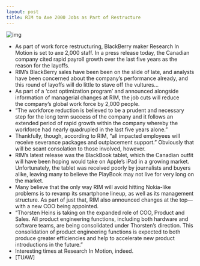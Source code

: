 ```yaml
---
layout: post
title: RIM to Axe 2000 Jobs as Part of Restructure
---
```

![img](http://media.idownloadblog.com/wp-content/uploads/2011/07/RIM_logo8575.jpeg)
* As part of work force restructuring, BlackBerry maker Research In Motion is set to axe 2,000 staff. In a press release today, the Canadian company cited rapid payroll growth over the last five years as the reason for the layoffs.
* RIM’s BlackBerry sales have been been on the slide of late, and analysts have been concerned about the company’s performance already, and this round of layoffs will do little to stave off the vultures…
* As part of a ‘cost optimization program’ and announced alongside information of managerial changes at RIM, the job cuts will reduce the company’s global work force by 2,000 people.
* “The workforce reduction is believed to be a prudent and necessary step for the long term success of the company and it follows an extended period of rapid growth within the company whereby the workforce had nearly quadrupled in the last five years alone.”
* Thankfully, though, according to RIM, “all impacted employees will receive severance packages and outplacement support.” Obviously that will be scant consolation to those involved, however.
* RIM’s latest release was the BlackBook tablet, which the Canadian outfit will have been hoping would take on Apple’s iPad in a growing market. Unfortunately, the tablet was received poorly by journalists and buyers alike, leaving many to believe the PlayBook may not live for very long on the market.
* Many believe that the only way RIM will avoid hitting Nokia-like problems is to revamp its smartphone lineup, as well as its management structure. As part of just that, RIM also announced changes at the top— with a new COO being appointed.
* “Thorsten Heins is taking on the expanded role of COO, Product and Sales. All product engineering functions, including both hardware and software teams, are being consolidated under Thorsten’s direction. This consolidation of product engineering functions is expected to both produce greater efficiencies and help to accelerate new product introductions in the future.”
* Interesting times at Research In Motion, indeed.
* [TUAW]

